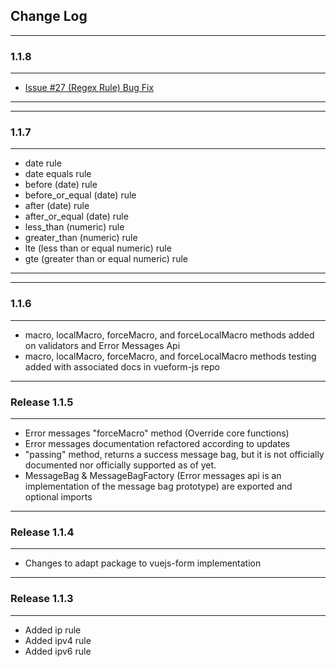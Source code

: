 ## Change Log

---

### 1.1.8

---
- [Issue #27 (Regex Rule) Bug Fix](https://github.com/zhorton34/vuejs-validators/issues/27)
---

---

### 1.1.7

---
- date rule
- date equals rule
- before (date) rule
- before_or_equal (date) rule
- after (date) rule
- after_or_equal (date) rule
- less_than (numeric) rule
- greater_than (numeric) rule
- lte (less than or equal numeric) rule
- gte (greater than or equal numeric) rule
---

---

### 1.1.6

---
- macro, localMacro, forceMacro, and forceLocalMacro methods added on validators and Error Messages Api
- macro, localMacro, forceMacro, and forceLocalMacro methods testing added with associated docs in vueform-js repo
---

### Release 1.1.5

---
- Error messages "forceMacro" method (Override core functions)
- Error messages documentation refactored according to updates
- "passing" method, returns a success message bag, but it is not officially documented nor officially supported as of yet.
- MessageBag & MessageBagFactory (Error messages api is an implementation of the message bag prototype) are exported and optional imports

---

### Release 1.1.4

---
- Changes to adapt package to vuejs-form implementation


---

### Release 1.1.3

---
- Added ip rule
- Added ipv4 rule
- Added ipv6 rule
